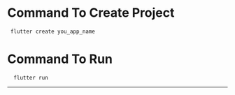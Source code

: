 # Command To Create Project
     flutter create you_app_name
# Command To Run
      flutter run
-----------------------
